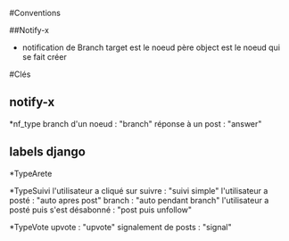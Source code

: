 #Conventions

##Notify-x

* notification de Branch
target est le noeud père
object est le noeud qui se fait créer

#Clés

## notify-x

*nf_type
branch d'un noeud : "branch"
réponse à un post : "answer"

## labels django

*TypeArete

*TypeSuivi
l'utilisateur a cliqué sur suivre : "suivi simple"
l'utilisateur a posté : "auto apres post"
branch :  "auto pendant branch"
l'utilisateur a posté puis s'est désabonné : "post puis unfollow"

*TypeVote
upvote : "upvote"
signalement de posts : "signal"
